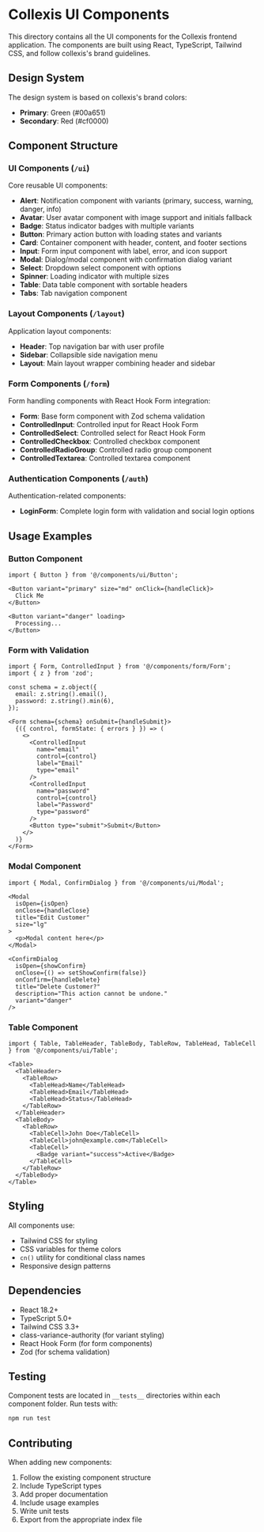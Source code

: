 # Collexis UI Components

This directory contains all the UI components for the Collexis frontend application. The components are built using React, TypeScript, Tailwind CSS, and follow collexis's brand guidelines.

## Design System

The design system is based on collexis's brand colors:
- **Primary**: Green (#00a651)
- **Secondary**: Red (#cf0000)

## Component Structure

### UI Components (`/ui`)
Core reusable UI components:

- **Alert**: Notification component with variants (primary, success, warning, danger, info)
- **Avatar**: User avatar component with image support and initials fallback
- **Badge**: Status indicator badges with multiple variants
- **Button**: Primary action button with loading states and variants
- **Card**: Container component with header, content, and footer sections
- **Input**: Form input component with label, error, and icon support
- **Modal**: Dialog/modal component with confirmation dialog variant
- **Select**: Dropdown select component with options
- **Spinner**: Loading indicator with multiple sizes
- **Table**: Data table component with sortable headers
- **Tabs**: Tab navigation component

### Layout Components (`/layout`)
Application layout components:

- **Header**: Top navigation bar with user profile
- **Sidebar**: Collapsible side navigation menu
- **Layout**: Main layout wrapper combining header and sidebar

### Form Components (`/form`)
Form handling components with React Hook Form integration:

- **Form**: Base form component with Zod schema validation
- **ControlledInput**: Controlled input for React Hook Form
- **ControlledSelect**: Controlled select for React Hook Form
- **ControlledCheckbox**: Controlled checkbox component
- **ControlledRadioGroup**: Controlled radio group component
- **ControlledTextarea**: Controlled textarea component

### Authentication Components (`/auth`)
Authentication-related components:

- **LoginForm**: Complete login form with validation and social login options

## Usage Examples

### Button Component
```tsx
import { Button } from '@/components/ui/Button';

<Button variant="primary" size="md" onClick={handleClick}>
  Click Me
</Button>

<Button variant="danger" loading>
  Processing...
</Button>
```

### Form with Validation
```tsx
import { Form, ControlledInput } from '@/components/form/Form';
import { z } from 'zod';

const schema = z.object({
  email: z.string().email(),
  password: z.string().min(6),
});

<Form schema={schema} onSubmit={handleSubmit}>
  {({ control, formState: { errors } }) => (
    <>
      <ControlledInput
        name="email"
        control={control}
        label="Email"
        type="email"
      />
      <ControlledInput
        name="password"
        control={control}
        label="Password"
        type="password"
      />
      <Button type="submit">Submit</Button>
    </>
  )}
</Form>
```

### Modal Component
```tsx
import { Modal, ConfirmDialog } from '@/components/ui/Modal';

<Modal
  isOpen={isOpen}
  onClose={handleClose}
  title="Edit Customer"
  size="lg"
>
  <p>Modal content here</p>
</Modal>

<ConfirmDialog
  isOpen={showConfirm}
  onClose={() => setShowConfirm(false)}
  onConfirm={handleDelete}
  title="Delete Customer?"
  description="This action cannot be undone."
  variant="danger"
/>
```

### Table Component
```tsx
import { Table, TableHeader, TableBody, TableRow, TableHead, TableCell } from '@/components/ui/Table';

<Table>
  <TableHeader>
    <TableRow>
      <TableHead>Name</TableHead>
      <TableHead>Email</TableHead>
      <TableHead>Status</TableHead>
    </TableRow>
  </TableHeader>
  <TableBody>
    <TableRow>
      <TableCell>John Doe</TableCell>
      <TableCell>john@example.com</TableCell>
      <TableCell>
        <Badge variant="success">Active</Badge>
      </TableCell>
    </TableRow>
  </TableBody>
</Table>
```

## Styling

All components use:
- Tailwind CSS for styling
- CSS variables for theme colors
- `cn()` utility for conditional class names
- Responsive design patterns

## Dependencies

- React 18.2+
- TypeScript 5.0+
- Tailwind CSS 3.3+
- class-variance-authority (for variant styling)
- React Hook Form (for form components)
- Zod (for schema validation)

## Testing

Component tests are located in `__tests__` directories within each component folder. Run tests with:

```bash
npm run test
```

## Contributing

When adding new components:
1. Follow the existing component structure
2. Include TypeScript types
3. Add proper documentation
4. Include usage examples
5. Write unit tests
6. Export from the appropriate index file